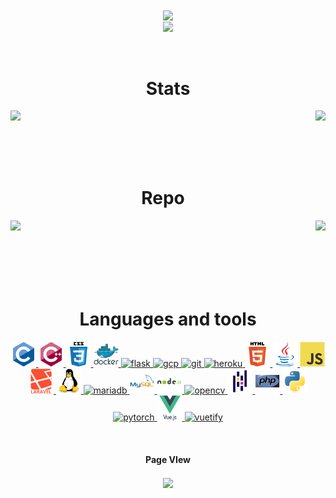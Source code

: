 <div width="100%" align="center">
 <img align="center" src="https://capsule-render.vercel.app/api?type=waving&color=gradient&height=300&section=header&text=Roykesydone&fontSize=90&customColorList=24"/>
 </div> 
<div width="100%" align="center">
<a align="center" href="https://github.com/Roykesydon" title="Spotify"><img align="center" src="https://spotify-github-profile.vercel.app/api/view?uid=hp6qzx9akiuwqnqjapic1yr1b&cover_image=true&theme=default"></a>
 </div> 
<br /><br />

<div width="100%" >
  <h1 align="center">Stats</h1>
  <a align="" href="https://github.com/Roykesydon" title=""><img align="" height="170" src="https://github-readme-stats.vercel.app/api/top-langs/?username=Roykesydon&layout=compact&theme=tokyonight&show_icons=true"></a>
  <a align="" href="https://github.com/Roykesydon" title=""><img align="right" height="170" src="https://github-readme-stats.vercel.app/api?username=Roykesydon&theme=tokyonight&show_icons=true"></a>
</div> 

<br/><br/><br/>

<div width="100%" align="center">
  <h1 align="center">Repo</h1>
  <a align="left" href="https://github.com/Roykesydon/WeAreFamily" title="WeAreFamily"><img align="left" height="115" src="https://github-readme-stats.vercel.app/api/pin/?username=Roykesydon&repo=WeAreFamily&theme=react&border_color=61dafb&border_radius=10"></a>
  <a align="right" href="https://github.com/Roykesydon/StellarTrack" title="StellarTrack"><img align="right" height="115" src="https://github-readme-stats.vercel.app/api/pin/?username=Roykesydon&repo=StellarTrack&theme=react&border_color=61dafb&border_radius=10"></a>
</div> 
<br/><br/><br/><br/><br/><br/>
<h1 align="center">Languages and tools</h1>
<p align="center"> <a href="https://www.cprogramming.com/" target="_blank" rel="noreferrer"> <img src="https://raw.githubusercontent.com/devicons/devicon/master/icons/c/c-original.svg" alt="c" width="40" height="40"/> </a> <a href="https://www.w3schools.com/cpp/" target="_blank" rel="noreferrer"> <img src="https://raw.githubusercontent.com/devicons/devicon/master/icons/cplusplus/cplusplus-original.svg" alt="cplusplus" width="40" height="40"/> </a> <a href="https://www.w3schools.com/css/" target="_blank" rel="noreferrer"> <img src="https://raw.githubusercontent.com/devicons/devicon/master/icons/css3/css3-original-wordmark.svg" alt="css3" width="40" height="40"/> </a> <a href="https://www.docker.com/" target="_blank" rel="noreferrer"> <img src="https://raw.githubusercontent.com/devicons/devicon/master/icons/docker/docker-original-wordmark.svg" alt="docker" width="40" height="40"/> </a> <a href="https://flask.palletsprojects.com/" target="_blank" rel="noreferrer"> <img src="https://www.vectorlogo.zone/logos/pocoo_flask/pocoo_flask-icon.svg" alt="flask" width="40" height="40"/> </a> <a href="https://cloud.google.com" target="_blank" rel="noreferrer"> <img src="https://www.vectorlogo.zone/logos/google_cloud/google_cloud-icon.svg" alt="gcp" width="40" height="40"/> </a> <a href="https://git-scm.com/" target="_blank" rel="noreferrer"> <img src="https://www.vectorlogo.zone/logos/git-scm/git-scm-icon.svg" alt="git" width="40" height="40"/> </a> <a href="https://heroku.com" target="_blank" rel="noreferrer"> <img src="https://www.vectorlogo.zone/logos/heroku/heroku-icon.svg" alt="heroku" width="40" height="40"/> </a> <a href="https://www.w3.org/html/" target="_blank" rel="noreferrer"> <img src="https://raw.githubusercontent.com/devicons/devicon/master/icons/html5/html5-original-wordmark.svg" alt="html5" width="40" height="40"/> </a> <a href="https://www.java.com" target="_blank" rel="noreferrer"> <img src="https://raw.githubusercontent.com/devicons/devicon/master/icons/java/java-original.svg" alt="java" width="40" height="40"/> </a> <a href="https://developer.mozilla.org/en-US/docs/Web/JavaScript" target="_blank" rel="noreferrer"> <img src="https://raw.githubusercontent.com/devicons/devicon/master/icons/javascript/javascript-original.svg" alt="javascript" width="40" height="40"/> </a> <a href="https://laravel.com/" target="_blank" rel="noreferrer"> <img src="https://raw.githubusercontent.com/devicons/devicon/master/icons/laravel/laravel-plain-wordmark.svg" alt="laravel" width="40" height="40"/> </a> <a href="https://www.linux.org/" target="_blank" rel="noreferrer"> <img src="https://raw.githubusercontent.com/devicons/devicon/master/icons/linux/linux-original.svg" alt="linux" width="40" height="40"/> </a> <a href="https://mariadb.org/" target="_blank" rel="noreferrer"> <img src="https://www.vectorlogo.zone/logos/mariadb/mariadb-icon.svg" alt="mariadb" width="40" height="40"/> </a> <a href="https://www.mysql.com/" target="_blank" rel="noreferrer"> <img src="https://raw.githubusercontent.com/devicons/devicon/master/icons/mysql/mysql-original-wordmark.svg" alt="mysql" width="40" height="40"/> </a> <a href="https://nodejs.org" target="_blank" rel="noreferrer"> <img src="https://raw.githubusercontent.com/devicons/devicon/master/icons/nodejs/nodejs-original-wordmark.svg" alt="nodejs" width="40" height="40"/> </a> <a href="https://opencv.org/" target="_blank" rel="noreferrer"> <img src="https://www.vectorlogo.zone/logos/opencv/opencv-icon.svg" alt="opencv" width="40" height="40"/> </a> <a href="https://pandas.pydata.org/" target="_blank" rel="noreferrer"> <img src="https://raw.githubusercontent.com/devicons/devicon/2ae2a900d2f041da66e950e4d48052658d850630/icons/pandas/pandas-original.svg" alt="pandas" width="40" height="40"/> </a> <a href="https://www.php.net" target="_blank" rel="noreferrer"> <img src="https://raw.githubusercontent.com/devicons/devicon/master/icons/php/php-original.svg" alt="php" width="40" height="40"/> </a> <a href="https://www.python.org" target="_blank" rel="noreferrer"> <img src="https://raw.githubusercontent.com/devicons/devicon/master/icons/python/python-original.svg" alt="python" width="40" height="40"/> </a> <a href="https://pytorch.org/" target="_blank" rel="noreferrer"> <img src="https://www.vectorlogo.zone/logos/pytorch/pytorch-icon.svg" alt="pytorch" width="40" height="40"/> </a> <a href="https://vuejs.org/" target="_blank" rel="noreferrer"> <img src="https://raw.githubusercontent.com/devicons/devicon/master/icons/vuejs/vuejs-original-wordmark.svg" alt="vuejs" width="40" height="40"/> </a> <a href="https://vuetifyjs.com/en/" target="_blank" rel="noreferrer"> <img src="https://bestofjs.org/logos/vuetify.svg" alt="vuetify" width="40" height="40"/> </a> </p>

<br/>
<div width="100%" align="center">
 <h4 align="top">Page VIew</h4>
   <img align="center" height="50" src="https://profile-counter.glitch.me/Roykesydon/count.svg">
</div>
